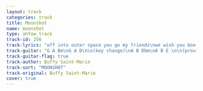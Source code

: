```yaml
---
layout: track
categories: track
title: Moonshot
name: moonshot
type: ahfow_track
track-id: 256
track-lyrics: "off into outer space you go my friends\nwe wish you bon voyage\nand when you get there we will welcome you again\nand still you'll wonder at it all\nsee all the wonders that you leave behind\nthe wonders humble people own\nI know a boy from a tribe so primitive\nhe can call me up without no telephone\nsee all the wonders that you leave behind\nenshrined in some great hourglass\nthe noble tongues, the noble languages\nentombed in some great english class\noff into outer space you go my friends\nwe wish you bon voyage\nand when you get there we will welcome you again\nand still you'll wonder at it all\n\nan anthropologist he wrote a book\nhe called it &quot;myths of heaven&quot;\nhe's disappeared, his wife is all distraught\nan angel came and got him\nhis hair was light, his eyes were love, his words were true,\nhis eys were lapis lazuli\nhe spoke in a language oh so primitive\nthat he made sense to me\noff into outer space you go my friends\nwe wish you bon voyage\nand when you get there we will welcome you again\nand still you'll wonder at it all"
track-guitar: "G A Bm\nG A D\n\n(key change)\nA B Dbm\nA B E \n\n(provided by britta)"
track-guitar-flag: true
track-author: Buffy Saint-Marie
track-sort: "MOONSHOT"
track-original: Buffy Saint-Marie
cover: true
---
```

